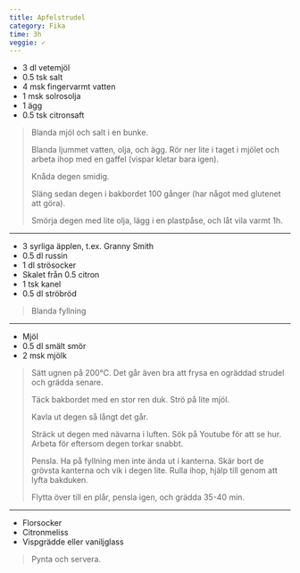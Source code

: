 ```yaml
---
title: Apfelstrudel
category: Fika
time: 3h
veggie: ✓
---
```


- 3 dl vetemjöl
- 0.5 tsk salt
- 4 msk fingervarmt vatten
- 1 msk solrosolja
- 1 ägg
- 0.5 tsk citronsaft

> Blanda mjöl och salt i en bunke.
> 
> Blanda ljummet vatten, olja, och ägg. Rör ner lite i taget i mjölet och arbeta ihop med en gaffel (vispar kletar bara igen).
> 
> Knåda degen smidig.
> 
> Släng sedan degen i bakbordet 100 gånger (har något med glutenet att göra).
> 
> Smörja degen med lite olja, lägg i en plastpåse, och låt vila varmt 1h.

---

- 3 syrliga äpplen, t.ex. Granny Smith
- 0.5 dl russin
- 1 dl strösocker
- Skalet från 0.5 citron
- 1 tsk kanel
- 0.5 dl ströbröd

> Blanda fyllning

---

- Mjöl
- 0.5 dl smält smör
- 2 msk mjölk

> Sätt ugnen på 200°C. Det går även bra att frysa en ogräddad strudel och grädda senare.
> 
> Täck bakbordet med en stor ren duk. Strö på lite mjöl.
> 
> Kavla ut degen så långt det går.
> 
> Sträck ut degen med nävarna i luften. Sök på Youtube för att se hur. Arbeta för eftersom degen torkar snabbt.
> 
> Pensla. Ha på fyllning men inte ända ut i kanterna. Skär bort de grövsta kanterna och vik i degen lite. Rulla ihop, hjälp till genom att lyfta bakduken.
> 
> Flytta över till en plår, pensla igen, och grädda 35-40 min.

---

- Florsocker
- Citronmeliss
- Vispgrädde eller vaniljglass

> Pynta och servera.
